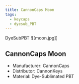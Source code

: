 ```yaml
---
title: CannonCaps Moon
tags:
  - keycaps
  - dyesub_PBT
---
```

DyeSubPBT
![[moon.jpg]]

## CannonCaps Moon

- Manufacturer: CannonCaps
- Distributor: CannonKeys
- Material: Dye-Sublimated PBT
